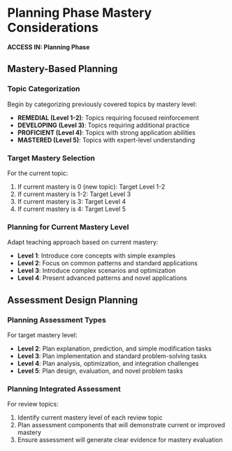 # Planning Phase Mastery Considerations
**ACCESS IN: Planning Phase**

## Mastery-Based Planning

### Topic Categorization
Begin by categorizing previously covered topics by mastery level:
- **REMEDIAL (Level 1-2)**: Topics requiring focused reinforcement
- **DEVELOPING (Level 3)**: Topics requiring additional practice
- **PROFICIENT (Level 4)**: Topics with strong application abilities
- **MASTERED (Level 5)**: Topics with expert-level understanding

### Target Mastery Selection
For the current topic:
1. If current mastery is 0 (new topic): Target Level 1-2
2. If current mastery is 1-2: Target Level 3
3. If current mastery is 3: Target Level 4
4. If current mastery is 4: Target Level 5

### Planning for Current Mastery Level
Adapt teaching approach based on current mastery:
- **Level 1**: Introduce core concepts with simple examples
- **Level 2**: Focus on common patterns and standard applications
- **Level 3**: Introduce complex scenarios and optimization
- **Level 4**: Present advanced patterns and novel applications

## Assessment Design Planning

### Planning Assessment Types
For target mastery level:
- **Level 2**: Plan explanation, prediction, and simple modification tasks
- **Level 3**: Plan implementation and standard problem-solving tasks
- **Level 4**: Plan analysis, optimization, and integration challenges
- **Level 5**: Plan design, evaluation, and novel problem tasks

### Planning Integrated Assessment
For review topics:
1. Identify current mastery level of each review topic
2. Plan assessment components that will demonstrate current or improved mastery
3. Ensure assessment will generate clear evidence for mastery evaluation